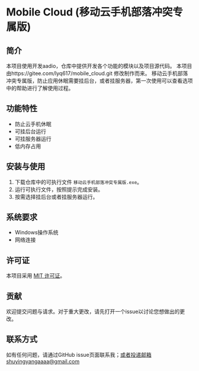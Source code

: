 # Mobile Cloud (移动云手机部落冲突专属版)

## 简介
本项目使用开发aadio，仓库中提供开发各个功能的模块以及项目源代码。
本项目由https://gitee.com/lyq617/mobile_cloud.git
修改制作而来。
移动云手机部落冲突专属版，防止应用休眠需要挂后台，或者挂服务器，第一次使用可以查看选项中的帮助进行了解使用过程。

## 功能特性
- 防止云手机休眠
- 可挂后台运行
- 可挂服务器运行
- 低内存占用

## 安装与使用
1. 下载仓库中的可执行文件 `移动云手机部落冲突专属版.exe`。
2. 运行可执行文件，按照提示完成安装。
3. 按需选择挂后台或者挂服务器运行。

## 系统要求
- Windows操作系统
- 网络连接

## 许可证
本项目采用 [MIT 许可证](LICENSE)。

## 贡献
欢迎提交问题与请求。对于重大更改，请先打开一个issue以讨论您想做出的更改。

## 联系方式
如有任何问题，请通过GitHub issue页面联系我；或者投递邮箱shuyingyangaaaa@gmail.com
